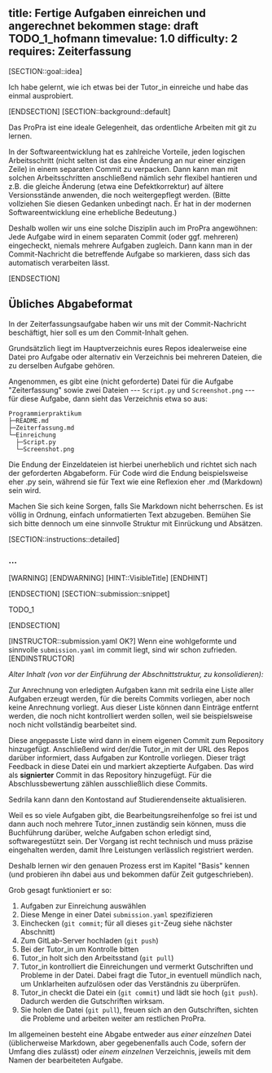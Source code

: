 title: Fertige Aufgaben einreichen und angerechnet bekommen
stage: draft TODO_1_hofmann
timevalue: 1.0
difficulty: 2
requires: Zeiterfassung
---
[SECTION::goal::idea]

Ich habe gelernt, wie ich etwas bei der Tutor_in einreiche und habe das einmal ausprobiert.

[ENDSECTION]
[SECTION::background::default]

Das ProPra ist eine ideale Gelegenheit, das ordentliche Arbeiten mit git zu lernen.

In der Softwareentwicklung hat es zahlreiche Vorteile, jeden logischen Arbeitsschritt
(nicht selten ist das eine Änderung an nur einer einzigen Zeile)
in einem separaten Commit zu verpacken.
Dann kann man mit solchen Arbeitsschritten anschließend nämlich sehr flexibel hantieren
und z.B. die gleiche Änderung (etwa eine Defektkorrektur) auf ältere Versionsstände
anwenden, die noch weitergepflegt werden. 
(Bitte vollziehen Sie diesen Gedanken unbedingt nach. 
Er hat in der modernen Softwareentwicklung eine erhebliche Bedeutung.)

Deshalb wollen wir uns eine solche Disziplin auch im ProPra angewöhnen:
Jede Aufgabe wird in einem separaten Commit (oder ggf. mehreren) eingecheckt,
niemals mehrere Aufgaben zugleich.
Dann kann man in der Commit-Nachricht die betreffende Aufgabe so markieren,
dass sich das automatisch verarbeiten lässt.

[ENDSECTION]

## Übliches Abgabeformat

In der Zeiterfassungsaufgabe haben wir uns mit der Commit-Nachricht beschäftigt,
hier soll es um den Commit-Inhalt gehen.

Grundsätzlich liegt im Hauptverzeichnis eures Repos idealerweise eine Datei pro
Aufgabe oder alternativ ein Verzeichnis bei mehreren Dateien, die zu derselben
Aufgabe gehören.

Angenommen, es gibt eine (nicht geforderte) Datei für die Aufgabe "Zeiterfassung"
sowie zwei Dateien --- `Script.py` und `Screenshot.png` --- für diese Aufgabe, dann
sieht das Verzeichnis etwa so aus:

```
Programmierpraktikum
├─README.md
├─Zeiterfassung.md
└─Einreichung
  ├─Script.py
  └─Screenshot.png
```

Die Endung der Einzeldateien ist hierbei unerheblich und richtet sich nach der
geforderten Abgabeform. Für Code wird die Endung beispielsweise eher .py sein,
während sie für Text wie eine Reflexion eher .md (Markdown) sein wird.

Machen Sie sich keine Sorgen, falls Sie Markdown nicht beherrschen. Es ist
völlig in Ordnung, einfach unformatierten Text abzugeben. Bemühen Sie sich
bitte dennoch um eine sinnvolle Struktur mit Einrückung und Absätzen.

[SECTION::instructions::detailed]
### ...

[WARNING]
[ENDWARNING]
[HINT::VisibleTitle]
[ENDHINT]

[ENDSECTION]
[SECTION::submission::snippet]

TODO_1

[ENDSECTION]

[INSTRUCTOR::submission.yaml OK?]
Wenn eine wohlgeformte und sinnvolle `submission.yaml` im commit liegt, sind wir schon zufrieden.
[ENDINSTRUCTOR]

_Alter Inhalt (von vor der Einführung der Abschnittstruktur, zu konsolidieren):_

Zur Anrechnung von erledigten Aufgaben kann mit sedrila eine Liste aller Aufgaben erzeugt
werden, für die bereits Commits vorliegen, aber noch keine Anrechnung vorliegt. Aus dieser
Liste können dann Einträge entfernt werden, die noch nicht kontrolliert werden sollen, weil
sie beispielsweise noch nicht vollständig bearbeitet sind.

Diese angepasste Liste wird dann in einem eigenen Commit zum Repository hinzugefügt.
Anschließend wird der/die Tutor\_in mit der URL des Repos darüber informiert, dass Aufgaben
zur Kontrolle vorliegen. Dieser trägt Feedback in diese Datei ein und markiert akzeptierte
Aufgaben. Das wird als **signierter** Commit in das Repository hinzugefügt. Für die
Abschlussbewertung zählen ausschließlich diese Commits.
<!-- Es gab hier mal die Idee, auch nicht angesehene Aufgaben zu bewerten.
Grundlegend gar keine schlechte Idee, aber ich würde das vermutlich einfach derart
handhaben, dass Tutor\_innen einfach 3 Feedback-Möglichkeiten haben.
Sowas wie "fehlerhaft", "okay" und "akzeptiert" oder sowas.
Ich sehe allerdings ein Problem darin, dass ohne klare Ansage, wann das gestattet ist und
in welchem Umfang, die Tutoren eher ein "Okay" geben würde, ohne die Aufgabe zu prüfen. -->

Sedrila kann dann den Kontostand auf Studierendenseite aktualisieren.



Weil es so viele Aufgaben gibt, die Bearbeitungsreihenfolge so frei ist und dann auch noch
mehrere Tutor_innen zuständig sein können, muss die Buchführung darüber, welche
Aufgaben schon erledigt sind, softwaregestützt sein.
Der Vorgang ist recht technisch und muss präzise eingehalten werden, damit Ihre Leistungen
verlässlich registriert werden.

Deshalb lernen wir den genauen Prozess erst im Kapitel "Basis" kennen (und probieren ihn dabei
aus und bekommen dafür Zeit gutgeschrieben).

Grob gesagt funktioniert er so:

1. Aufgaben zur Einreichung auswählen
2. Diese Menge in einer Datei `submission.yaml` spezifizieren
3. Einchecken (`git commit`; für all dieses `git`-Zeug siehe nächster Abschnitt)
4. Zum GitLab-Server hochladen (`git push`)
5. Bei der Tutor_in um Kontrolle bitten
6. Tutor_in holt sich den Arbeitsstand (`git pull`)
7. Tutor_in kontrolliert die Einreichungen und vermerkt Gutschriften und Probleme in der Datei.
   Dabei fragt die Tutor_in eventuell mündlich nach, um Unklarheiten aufzulösen oder 
   das Verständnis zu überprüfen.
8. Tutor_in checkt die Datei ein (`git commit`) und lädt sie hoch (`git push`). 
   Dadurch werden die Gutschriften wirksam.
9. Sie holen die Datei (`git pull`), freuen sich an den Gutschriften, sichten
   die Probleme und arbeiten weiter am restlichen ProPra.

Im allgemeinen besteht eine Abgabe entweder aus _einer einzelnen_ Datei (üblicherweise
Markdown, aber gegebenenfalls auch Code, sofern der Umfang dies zulässt) oder
_einem einzelnen_ Verzeichnis, jeweils mit dem Namen der bearbeiteten Aufgabe.
